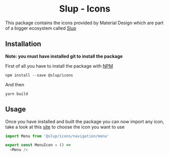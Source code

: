 <h1 align='center'>Slup - Icons</h1>

This package contains the icons provided by Material Design which are part of a bigger ecosystem called [Slup](https://github.com/gejsi/material)

## Installation
**Note: you must have installed git to install the package**

First of all you have to install the package with [NPM](http://npmjs.com/)
```
npm install --save @slup/icons
```
And then
```
yarn build
```

## Usage
Once you have installed and built the package you can now import any icon,
take a look at this [site](https://material.io/icons/) to choose the icon you want to use
```js
import Menu from '@slup/icons/navigation/menu'

export const MenuIcon = () =>
  <Menu />
```
